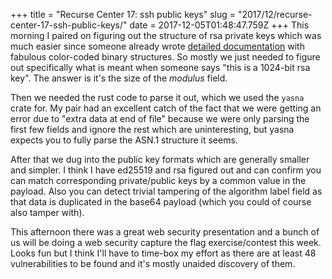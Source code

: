+++
title = "Recurse Center 17: ssh public keys"
slug = "2017/12/recurse-center-17-ssh-public-keys/"
date = 2017-12-05T01:48:47.759Z
+++
This morning I paired on figuring out the structure of rsa private keys which was much easier since someone already wrote [detailed documentation](https://etherhack.co.uk/asymmetric/docs/rsa_key_breakdown.html) with fabulous color-coded binary structures. So mostly we just needed to figure out specifically what is meant when someone says "this is a 1024-bit rsa key". The answer is it's the size of the *modulus* field.

Then we needed the rust code to parse it out, which we used the `yasna` crate for. My pair had an excellent catch of the fact that we were getting an error due to "extra data at end of file" because we were only parsing the first few fields and ignore the rest which are uninteresting, but yasna expects you to fully parse the ASN.1 structure it seems.

After that we dug into the public key formats which are generally smaller and simpler. I think I have ed25519 and rsa figured out and can confirm you can match corresponding private/public keys by a common value in the payload. Also you can detect trivial tampering of the algorithm label field as that data is duplicated in the base64 payload (which you could of course also tamper with).

This afternoon there was a great web security presentation and a bunch of us will be doing a web security capture the flag exercise/contest this week. Looks fun but I think I'll have to time-box my effort as there are at least 48 vulnerabilities to be found and it's mostly unaided discovery of them.
